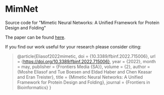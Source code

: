 # MimNet
Source code for "Mimetic Neural Networks: A Unified Framework for Protein Design and Folding"

The paper can be found [here](https://www.frontiersin.org/articles/10.3389/fbinf.2022.715006/full).

If you find our work useful for your research please consider citing:


>@article{Eliasof2022mimetic,
  doi = {10.3389/fbinf.2022.715006},
  url = {https://doi.org/10.3389/fbinf.2022.715006},
  year = {2022},
  month = may,
  publisher = {Frontiers Media {SA}},
  volume = {2},
  author = {Moshe Eliasof and Tue Boesen and Eldad Haber and Chen Keasar and Eran Treister},
  title = {Mimetic Neural Networks: A Unified Framework for Protein Design and Folding},
  journal = {Frontiers in Bioinformatics}
}
